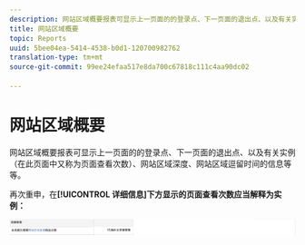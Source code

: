 ```yaml
---
description: 网站区域概要报表可显示上一页面的的登录点、下一页面的退出点、以及有关实例（在此页面中又称为页面查看次数）、网站区域深度、网站区域逗留时间的信息等等。
title: 网站区域概要
topic: Reports
uuid: 5bee04ea-5414-4538-b0d1-120700982762
translation-type: tm+mt
source-git-commit: 99ee24efaa517e8da700c67818c111c4aa90dc02

---
```



# 网站区域概要

网站区域概要报表可显示上一页面的的登录点、下一页面的退出点、以及有关实例（在此页面中又称为页面查看次数）、网站区域深度、网站区域逗留时间的信息等等。

再次重申，在&#x200B;**[!UICONTROL 详细信息]下方显示的页面查看次数应当解释为实例：**

![](assets/site_sec_summ.png)

